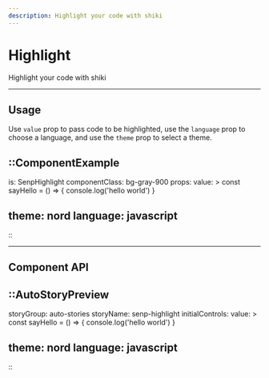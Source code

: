 ```yaml
---
description: Highlight your code with shiki
---
```


# Highlight

Highlight your code with shiki

---

## Usage

Use `value` prop to pass code to be highlighted, use the `language` prop to choose a language, and use the `theme` prop to select a theme.

::ComponentExample
---
is: SenpHighlight
componentClass: bg-gray-900
props:
  value: >
    const sayHello = () => {
      console.log('hello world')
    }

  theme: nord
  language: javascript
---
::


<hr class="my-20">

## Component API

::AutoStoryPreview
---
storyGroup: auto-stories
storyName: senp-highlight
initialControls:
  value: >
    const sayHello = () => {
      console.log('hello world')
    }

  theme: nord
  language: javascript
---
::